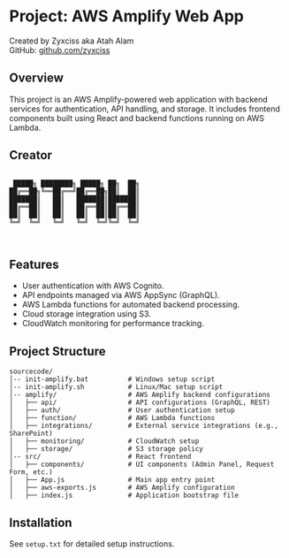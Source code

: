 # Project: AWS Amplify Web App


Created by Zyxciss aka Atah Alam  
GitHub: [github.com/zyxciss](https://github.com/zyxciss)  


## Overview
This project is an AWS Amplify-powered web application with backend services for authentication, API handling, and storage. It includes frontend components built using React and backend functions running on AWS Lambda.
## Creator 
```

 █████╗ ████████╗ █████╗ ██╗  ██╗
██╔══██╗╚══██╔══╝██╔══██╗██║  ██║
███████║   ██║   ███████║███████║
██╔══██║   ██║   ██╔══██║██╔══██║
██║  ██║   ██║   ██║  ██║██║  ██║
╚═╝  ╚═╝   ╚═╝   ╚═╝  ╚═╝╚═╝  ╚═╝
                                 


```
## Features
- User authentication with AWS Cognito.
- API endpoints managed via AWS AppSync (GraphQL).
- AWS Lambda functions for automated backend processing.
- Cloud storage integration using S3.
- CloudWatch monitoring for performance tracking.

## Project Structure
```
sourcecode/
│-- init-amplify.bat          # Windows setup script
│-- init-amplify.sh           # Linux/Mac setup script
│-- amplify/                  # AWS Amplify backend configurations
│   ├── api/                  # API configurations (GraphQL, REST)
│   ├── auth/                 # User authentication setup
│   ├── function/             # AWS Lambda functions
│   ├── integrations/         # External service integrations (e.g., SharePoint)
│   ├── monitoring/           # CloudWatch setup
│   ├── storage/              # S3 storage policy
│-- src/                      # React frontend
│   ├── components/           # UI components (Admin Panel, Request Form, etc.)
│   ├── App.js                # Main app entry point
│   ├── aws-exports.js        # AWS Amplify configuration
│   ├── index.js              # Application bootstrap file
```

## Installation
See `setup.txt` for detailed setup instructions.
